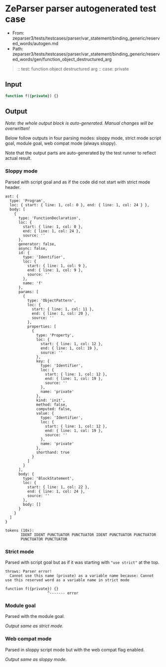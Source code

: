 # ZeParser parser autogenerated test case

- From: zeparser3/tests/testcases/parser/var_statement/binding_generic/reserved_words/autogen.md
- Path: zeparser3/tests/testcases/parser/var_statement/binding_generic/reserved_words/gen/function_object_destructured_arg

> :: test: function object destructured arg
> :: case: private

## Input


`````js
function f({private}) {}
`````

## Output

_Note: the whole output block is auto-generated. Manual changes will be overwritten!_

Below follow outputs in four parsing modes: sloppy mode, strict mode script goal, module goal, web compat mode (always sloppy).

Note that the output parts are auto-generated by the test runner to reflect actual result.

### Sloppy mode

Parsed with script goal and as if the code did not start with strict mode header.

`````
ast: {
  type: 'Program',
  loc: { start: { line: 1, col: 0 }, end: { line: 1, col: 24 } },
  body: [
    {
      type: 'FunctionDeclaration',
      loc: {
        start: { line: 1, col: 0 },
        end: { line: 1, col: 24 },
        source: ''
      },
      generator: false,
      async: false,
      id: {
        type: 'Identifier',
        loc: {
          start: { line: 1, col: 9 },
          end: { line: 1, col: 9 },
          source: ''
        },
        name: 'f'
      },
      params: [
        {
          type: 'ObjectPattern',
          loc: {
            start: { line: 1, col: 11 },
            end: { line: 1, col: 20 },
            source: ''
          },
          properties: [
            {
              type: 'Property',
              loc: {
                start: { line: 1, col: 12 },
                end: { line: 1, col: 19 },
                source: ''
              },
              key: {
                type: 'Identifier',
                loc: {
                  start: { line: 1, col: 12 },
                  end: { line: 1, col: 19 },
                  source: ''
                },
                name: 'private'
              },
              kind: 'init',
              method: false,
              computed: false,
              value: {
                type: 'Identifier',
                loc: {
                  start: { line: 1, col: 12 },
                  end: { line: 1, col: 19 },
                  source: ''
                },
                name: 'private'
              },
              shorthand: true
            }
          ]
        }
      ],
      body: {
        type: 'BlockStatement',
        loc: {
          start: { line: 1, col: 22 },
          end: { line: 1, col: 24 },
          source: ''
        },
        body: []
      }
    }
  ]
}

tokens (10x):
       IDENT IDENT PUNCTUATOR PUNCTUATOR IDENT PUNCTUATOR PUNCTUATOR
       PUNCTUATOR PUNCTUATOR
`````

### Strict mode

Parsed with script goal but as if it was starting with `"use strict"` at the top.

`````
throws: Parser error!
  Cannot use this name (private) as a variable name because: Cannot use this reserved word as a variable name in strict mode

function f({private}) {}
                   ^------- error
`````


### Module goal

Parsed with the module goal.

_Output same as strict mode._

### Web compat mode

Parsed in sloppy script mode but with the web compat flag enabled.

_Output same as sloppy mode._
